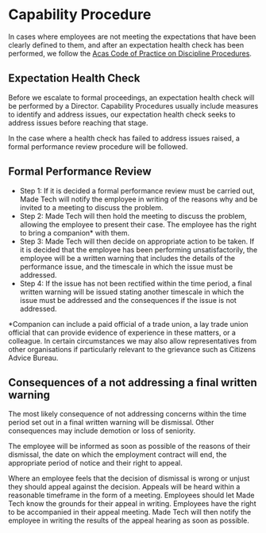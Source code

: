 # Capability Procedure

In cases where employees are not meeting the expectations that have been clearly defined to them, and after an expectation health check has been performed, we follow the [Acas Code of Practice on Discipline Procedures](http://www.acas.org.uk/publications).

## Expectation Health Check

Before we escalate to formal proceedings, an expectation health check will be performed by a Director. Capability Procedures usually include measures to identify and address issues, our expectation health check seeks to address issues before reaching that stage.

In the case where a health check has failed to address issues raised, a formal performance review procedure will be followed.

## Formal Performance Review

- Step 1: If it is decided a formal performance review must be carried out, Made Tech will notify the employee in writing of the reasons why and be invited to a meeting to discuss the problem.
- Step 2: Made Tech will then hold the meeting to discuss the problem, allowing the employee to present their case. The employee has the right to bring a companion* with them.
- Step 3: Made Tech will then decide on appropriate action to be taken. If it is decided that the employee has been performing unsatisfactorily, the employee will be a written warning that includes the details of the performance issue, and the timescale in which the issue must be addressed.
- Step 4: If the issue has not been rectified within the time period, a final written warning will be issued stating another timescale in which the issue must be addressed and the consequences if the issue is not addressed.

\*Companion can include a paid official of a trade union, a lay trade union official that can provide evidence of experience in these matters, or a colleague. In certain circumstances we may also allow representatives from other organisations if particularly relevant to the grievance such as Citizens Advice Bureau.

## Consequences of a not addressing a final written warning

The most likely consequence of not addressing concerns within the time period set out in a final written warning will be dismissal. Other consequences may include demotion or loss of seniority.

The employee will be informed as soon as possible of the reasons of their dismissal, the date on which the employment contract will end, the appropriate period of notice and their right to appeal.

Where an employee feels that the decision of dismissal is wrong or unjust they should appeal against the decision. Appeals will be heard within a reasonable timeframe in the form of a meeting. Employees should let Made Tech know the grounds for their appeal in writing. Employees have the right to be accompanied in their appeal meeting. Made Tech will then notify the employee in writing the results of the appeal hearing as soon as possible.
